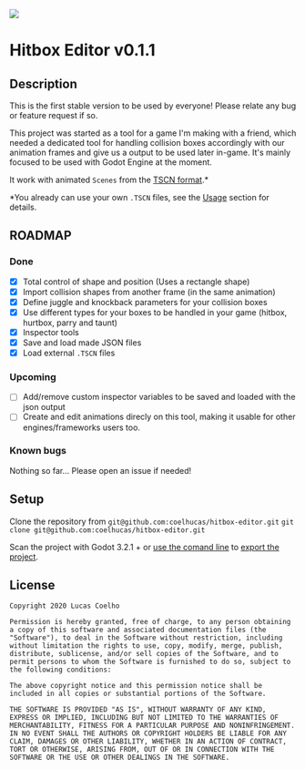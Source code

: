 ![](https://user-images.githubusercontent.com/28108272/90959201-de483b80-e46f-11ea-889d-6e227a7e4a0d.gif)

# Hitbox Editor v0.1.1

## Description
This is the first stable version to be used by everyone! Please relate any bug or feature request if so.

This project was started as a tool for a game I'm making with a friend, which needed a dedicated tool for handling collision boxes accordingly with our animation frames and give us a output to be used later in-game. It's mainly focused to be used with Godot Engine at the moment.

It work with animated `Scenes` from the [TSCN format](https://docs.godotengine.org/en/latest/development/file_formats/tscn.html).*

*You already can use your own `.TSCN` files, see the [Usage](USAGE.md) section for details.

## ROADMAP
### Done
- [x] Total control of shape and position (Uses a rectangle shape)
- [x] Import collision shapes from another frame (in the same animation)
- [x] Define juggle and knockback parameters for your collision boxes
- [x] Use different types for your boxes to be handled in your game (hitbox, hurtbox, parry and taunt)
- [x] Inspector tools
- [x] Save and load made JSON files
- [x] Load external `.TSCN` files

### Upcoming
- [ ] Add/remove custom inspector variables to be saved and loaded with the json output
- [ ] Create and edit animations direcly on this tool, making it usable for other engines/frameworks users too.

### Known bugs
Nothing so far... Please open an issue if needed!

## Setup

Clone the repository from `git@github.com:coelhucas/hitbox-editor.git`
`git clone git@github.com:coelhucas/hitbox-editor.git`

Scan the project with Godot 3.2.1 + or [use the comand line](https://docs.godotengine.org/en/latest/getting_started/editor/command_line_tutorial.html) to [export the project](https://docs.godotengine.org/en/latest/getting_started/workflow/export/exporting_projects.html).

## License

```
Copyright 2020 Lucas Coelho

Permission is hereby granted, free of charge, to any person obtaining a copy of this software and associated documentation files (the "Software"), to deal in the Software without restriction, including without limitation the rights to use, copy, modify, merge, publish, distribute, sublicense, and/or sell copies of the Software, and to permit persons to whom the Software is furnished to do so, subject to the following conditions:

The above copyright notice and this permission notice shall be included in all copies or substantial portions of the Software.

THE SOFTWARE IS PROVIDED "AS IS", WITHOUT WARRANTY OF ANY KIND, EXPRESS OR IMPLIED, INCLUDING BUT NOT LIMITED TO THE WARRANTIES OF MERCHANTABILITY, FITNESS FOR A PARTICULAR PURPOSE AND NONINFRINGEMENT. IN NO EVENT SHALL THE AUTHORS OR COPYRIGHT HOLDERS BE LIABLE FOR ANY CLAIM, DAMAGES OR OTHER LIABILITY, WHETHER IN AN ACTION OF CONTRACT, TORT OR OTHERWISE, ARISING FROM, OUT OF OR IN CONNECTION WITH THE SOFTWARE OR THE USE OR OTHER DEALINGS IN THE SOFTWARE.

```
